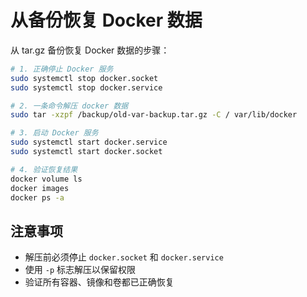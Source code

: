 # 从备份恢复 Docker 数据

从 tar.gz 备份恢复 Docker 数据的步骤：

```bash
# 1. 正确停止 Docker 服务
sudo systemctl stop docker.socket
sudo systemctl stop docker.service

# 2. 一条命令解压 docker 数据
sudo tar -xzpf /backup/old-var-backup.tar.gz -C / var/lib/docker

# 3. 启动 Docker 服务
sudo systemctl start docker.service
sudo systemctl start docker.socket

# 4. 验证恢复结果
docker volume ls
docker images
docker ps -a
```

## 注意事项

- 解压前必须停止 `docker.socket` 和 `docker.service`
- 使用 `-p` 标志解压以保留权限
- 验证所有容器、镜像和卷都已正确恢复